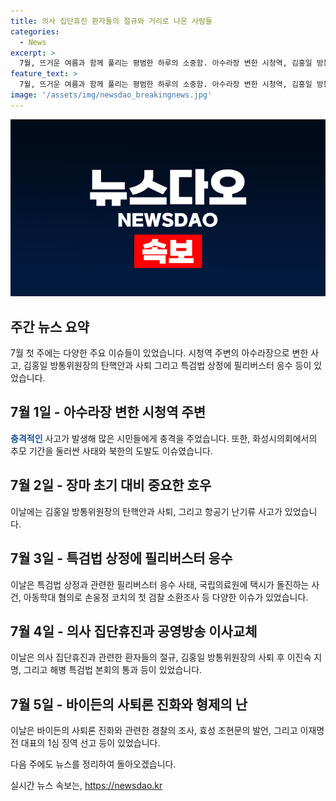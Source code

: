 ```yaml
---
title: 의사 집단휴진 환자들의 절규와 거리로 나온 사람들
categories:
  - News
excerpt: >
  7월, 뜨거운 여름과 함께 풀리는 평범한 하루의 소중함. 아수라장 변한 시청역, 김홍일 방통위원장 탄핵안, 특검법 상정 등 주요 이슈 속 취재팀의 요약정리. 다음 주 토요일에 다시 만나요.
feature_text: >
  7월, 뜨거운 여름과 함께 풀리는 평범한 하루의 소중함. 아수라장 변한 시청역, 김홍일 방통위원장 탄핵안, 특검법 상정 등 주요 이슈 속 취재팀의 요약정리. 다음 주 토요일에 다시 만나요.
image: '/assets/img/newsdao_breakingnews.jpg'
---
```


<p><img src="/assets/img/newsdao_breakingnews.jpg" alt="koreaapp 속보" /></p>

<h2 data-ke-size="size26">주간 뉴스 요약</h2>

<p data-ke-size="size16">7월 첫 주에는 다양한 주요 이슈들이 있었습니다. 시청역 주변의 아수라장으로 변한 사고, 김홍일 방통위원장의 탄핵안과 사퇴 그리고 특검법 상정에 필리버스터 응수 등이 있었습니다.</p>

<h2 data-ke-size="size24">7월 1일 - 아수라장 변한 시청역 주변</h2>

<p data-ke-size="size16"><b><span style="color: #1a5490;">충격적인</span></b> 사고가 발생해 많은 시민들에게 충격을 주었습니다. 또한, 화성시의회에서의 추모 기간을 둘러싼 사태와 북한의 도발도 이슈였습니다.</p>

<h2 data-ke-size="size24">7월 2일 - 장마 초기 대비 중요한 호우</h2>

<p data-ke-size="size16">이날에는 김홍일 방통위원장의 탄핵안과 사퇴, 그리고 항공기 난기류 사고가 있었습니다.</p>

<h2 data-ke-size="size24">7월 3일 - 특검법 상정에 필리버스터 응수</h2>

<p data-ke-size="size16">이날은 특검법 상정과 관련한 필리버스터 응수 사태, 국립의료원에 택시가 돌진하는 사건, 아동학대 혐의로 손웅정 코치의 첫 검찰 소환조사 등 다양한 이슈가 있었습니다.</p>

<h2 data-ke-size="size24">7월 4일 - 의사 집단휴진과 공영방송 이사교체</h2>

<p data-ke-size="size16">이날은 의사 집단휴진과 관련한 환자들의 절규, 김홍일 방통위원장의 사퇴 후 이진숙 지명, 그리고 해병 특검법 본회의 통과 등이 있었습니다.</p>

<h2 data-ke-size="size24">7월 5일 - 바이든의 사퇴론 진화와 형제의 난</h2>

<p data-ke-size="size16">이날은 바이든의 사퇴론 진화와 관련한 경찰의 조사, 효성 조현문의 발언, 그리고 이재명 전 대표의 1심 징역 선고 등이 있었습니다.</p>

<p data-ke-size="size16">다음 주에도 뉴스를 정리하여 돌아오겠습니다. </p>
실시간 뉴스 속보는, <a href="https://newsdao.kr" rel="dofollow">https://newsdao.kr</a>


